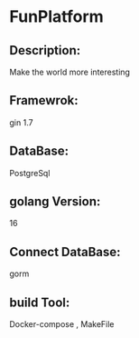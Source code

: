 ﻿# FunPlatform
## Description: 
Make the world more interesting
## Framewrok: 
gin 1.7
## DataBase: 
PostgreSql 
## golang Version: 
16
## Connect DataBase: 
gorm 
## build Tool: 
Docker-compose , MakeFile
